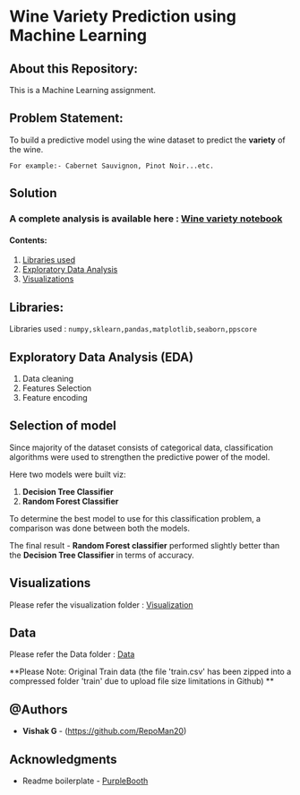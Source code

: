 # Wine Variety Prediction using Machine Learning


## About this Repository:

This is a Machine Learning assignment. 

## Problem Statement:

To build a predictive model using the wine dataset to predict the **variety** of the wine. 


```
For example:- Cabernet Sauvignon, Pinot Noir...etc.
```

## Solution

### A complete analysis is available here : [Wine variety notebook](https://github.com/RepoMan20/wine-variety-prediction/tree/master/Data)

#### Contents: 

1. [Libraries used](#libraries)
2. [Exploratory Data Analysis](#eda)
3. [Visualizations](#viz)

<a name="libraries"></a>
## Libraries:

Libraries used :  ```
                  numpy,sklearn,pandas,matplotlib,seaborn,ppscore
                  ```


<a name="eda"></a>
## Exploratory Data Analysis (EDA)

1. Data cleaning
2. Features Selection
3. Feature encoding

<a name="eda"></a>
## Selection of model 

Since majority of the dataset consists of categorical data, classification algorithms were used to strengthen the predictive power of the model.

Here two models were built viz: 

1. **Decision Tree Classifier**
2. **Random Forest Classifier**

To determine the best model to use for this classification problem, a comparison was done between both the models.

The final result -  **Random Forest classifier** performed slightly better than the **Decision Tree Classifier** in terms of accuracy.

<a name="viz"></a>
## Visualizations

Please refer the visualization folder : [Visualization](https://github.com/RepoMan20/wine-variety-prediction/tree/master/Visualization_images)



## Data
Please refer the Data folder : [Data](https://github.com/RepoMan20/wine-variety-prediction/tree/master/Data)

**Please Note: Original Train data (the file 'train.csv' has been zipped into a compressed folder 'train' due to upload file size limitations in Github) ** 

## @Authors

* **Vishak G** - (https://github.com/RepoMan20)


## Acknowledgments
* Readme boilerplate - [PurpleBooth](https://github.com/PurpleBooth)


